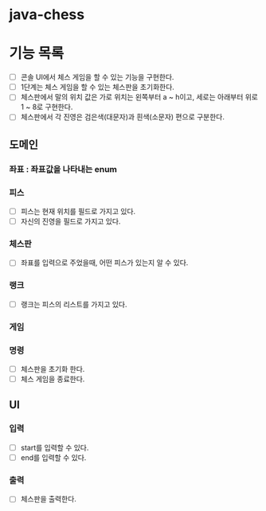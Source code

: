 # java-chess

# 기능 목록

- [ ] 콘솔 UI에서 체스 게임을 할 수 있는 기능을 구현한다.
- [ ] 1단계는 체스 게임을 할 수 있는 체스판을 초기화한다.
- [ ] 체스판에서 말의 위치 값은 가로 위치는 왼쪽부터 a ~ h이고, 세로는 아래부터 위로 1 ~ 8로 구현한다.
- [ ] 체스판에서 각 진영은 검은색(대문자)과 흰색(소문자) 편으로 구분한다.

## 도메인

### 좌표 : 좌표값을 나타내는 enum

### 피스

- [ ] 피스는 현재 위치를 필드로 가지고 있다.
- [ ] 자신의 진영을 필드로 가지고 있다.

### 체스판

- [ ] 좌표를 입력으로 주었을때, 어떤 피스가 있는지 알 수 있다.

[//]: # (- [ ] 좌표를 입력으로 주었을때, 해당 좌표에 있던 피스를 지우고 피스를 넣을 수 있다.)

### 랭크

- [ ] 랭크는 피스의 리스트를 가지고 있다.

### 게임

### 명령

- [ ] 체스판을 초기화 한다.
- [ ] 체스 게임을 종료한다.

## UI

### 입력

- [ ] start를 입력할 수 있다.
- [ ] end를 입력할 수 있다.

### 출력

- [ ] 체스판을 출력한다.